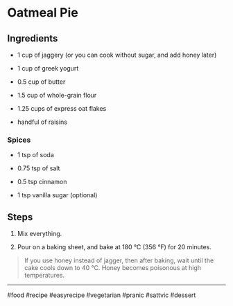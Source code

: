 # Oatmeal Pie

## Ingredients

*   1 cup of jaggery (or you can cook without sugar, and add honey later)
    
*   1 cup of greek yogurt
    
*   0.5 cup of butter
    
*   1.5 cup of whole-grain flour
    
*   1.25 cups of express oat flakes
    
*   handful of raisins
    

### Spices

*   1 tsp of soda
    
*   0.75 tsp of salt
    
*   0.5 tsp cinnamon
    
*   1 tsp vanilla sugar (optional)
    

## Steps

1.  Mix everything.
    
2.  Pour on a baking sheet, and bake at 180 °C (356 °F) for 20 minutes.
    

> If you use honey instead of jagger, then after baking, wait until the cake cools down to 40 °C. Honey becomes poisonous at high temperatures.

---

#food #recipe #easyrecipe #vegetarian #pranic #sattvic #dessert